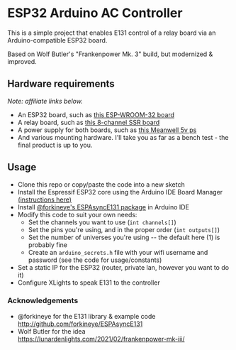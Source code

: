 # ESP32 Arduino AC Controller

This is a simple project that enables E131 control of a relay board via an Arduino-compatible ESP32 board.

Based on Wolf Butler's "Frankenpower Mk. 3" build, but modernized & improved.

## Hardware requirements

_Note: affiliate links below._

* An ESP32 board, such as [this ESP-WROOM-32 board](https://amzn.to/3UkwWFr)
* A relay board, such as [this 8-channel SSR board](https://amzn.to/4hd1DX0)
* A power supply for both boards, such as [this Meanwell 5v ps](https://amzn.to/3BQDsxb)
* And various mounting hardware. I'll take you as far as a bench test - the final product is up to you.

## Usage

* Clone this repo or copy/paste the code into a new sketch
* Install the Espressif ESP32 core using the Arduino IDE Board Manager [(instructions here)](https://docs.espressif.com/projects/arduino-esp32/en/latest/installing.html)
* Install [@forkineye's ESPAsyncE131 package](http://github.com/forkineye/ESPAsyncE131) in Arduino IDE
* Modify this code to suit your own needs:
  * Set the channels you want to use (`int channels[]`)
  * Set the pins you're using, and in the proper order (`int outputs[]`)
  * Set the number of universes you're using -- the default here (1) is probably fine
  * Create an `arduino_secrets.h` file with your wifi username and password (see the code for usage/constants)
* Set a static IP for the ESP32 (router, private lan, however you want to do it)
* Configure XLights to speak E131 to the controller

### Acknowledgements

- @forkineye for the E131 library & example code <http://github.com/forkineye/ESPAsyncE131>
- Wolf Butler for the idea https://lunardenlights.com/2021/02/frankenpower-mk-iii/